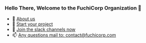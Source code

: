 ### Hello There, Welcome to the FuchiCorp Organization 👋


- 🔭 [About us ](https://fuchicorp.com/#who)
- 🌱 [Start your project](https://academy.fuchicorp.com/)
- 💬 [Join the slack channels now](https://join.slack.com/t/fuchicorp/shared_invite/zt-18twyg32a-RerCFeo8Yqaj6jb1UfCsGw)
- 📫 <a href="mailto:contact@fuchicorp.com">Any questions mail to: contact@fuchicorp.com</a><br>

